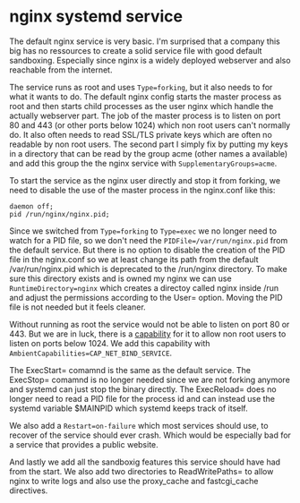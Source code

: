 # nginx systemd service

The default nginx service is very basic. I'm surprised that a company this big has no ressources to create a solid service file with good default sandboxing. Especially since nginx is a widely deployed webserver and also reachable from the internet.

The service runs as root and uses `Type=forking`, but it also needs to for what it wants to do. The default nginx config starts the master process as root and then starts child processes as the user nginx which handle the actually webserver part. The job of the master process is to listen on port 80 and 443 (or other ports below 1024) which non root users can't normally do. It also often needs to read SSL/TLS private keys which are often no readable by non root users. The second part I simply fix by putting my keys in a directory that can be read by the group acme (other names a available) and add this group the the nginx service with `SupplementaryGroups=acme`.

To start the service as the nginx user directly and stop it from forking, we need to disable the use of the master process in the nginx.conf like this:

```
daemon off;
pid /run/nginx/nginx.pid;
```

Since we switched from `Type=forking` to `Type=exec` we no longer need to watch for a PID file, so we don't need the `PIDFile=/var/run/nginx.pid` from the default service. But there is no option to disable the creation of the PID file in the nginx.conf so we at least change its path from the default /var/run/nginx.pid which is deprecated to the /run/nginx directory. To make sure this directory exists and is owned my nginx we can use `RuntimeDirectory=nginx` which creates a directoy called nginx inside /run and adjust the permissions according to the User= option. Moving the PID file is not needed but it feels cleaner.

Without running as root the service would not be able to listen on port 80 or 443. But we are in luck, there is a [capability](https://man7.org/linux/man-pages/man7/capabilities.7.html) for it to allow non root users to listen on ports below 1024. We add this capability with `AmbientCapabilities=CAP_NET_BIND_SERVICE`.

The ExecStart= comamnd is the same as the default service. The ExecStop= comamnd is no longer needed since we are not forking anymore and systemd can just stop the binary directly. The ExecReload= does no longer need to read a PID file for the process id and can instead use the systemd variable $MAINPID which systemd keeps track of itself.

We also add a `Restart=on-failure` which most services should use, to recover of the service should ever crash. Which would be especially bad for a service that provides a public website.

And lastly we add all the sandboxig features this service should have had from the start. We also add two directories to ReadWritePaths= to allow nginx to write logs and also use the proxy_cache and fastcgi_cache directives.
